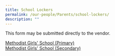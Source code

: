 ```yaml
---
title: School Lockers
permalink: /our-people/Parents/school-lockers/
description: ""
---
```

This form may be submitted directly to the vendor.  
  
[Methodist Girls' School (Primary)](https://drive.google.com/file/d/1P68yLfMud1i4mZ2olnKsieAe80-c5mop/view?usp=sharing)  
[Methodist Girls' School (Secondary)](https://drive.google.com/file/d/1QgPGCMY2vazwfpjXyALzgLGe1VnV0LW5/view?usp=sharing)
